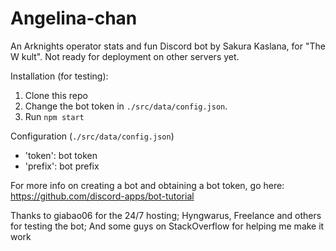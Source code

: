 # Angelina-chan

An Arknights operator stats and fun Discord bot by Sakura Kaslana, for "The W kult". Not ready for deployment on other servers yet.

Installation (for testing):
1. Clone this repo
2. Change the bot token in `./src/data/config.json`.
3. Run `npm start`

Configuration (`./src/data/config.json`)
- 'token': bot token
- 'prefix': bot prefix

For more info on creating a bot and obtaining a bot token, go here: https://github.com/discord-apps/bot-tutorial

Thanks to giabao06 for the 24/7 hosting; Hyngwarus, Freelance and others for testing the bot; And some guys on StackOverflow for helping me make it work
